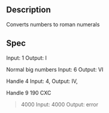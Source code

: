 ## Description

Converts numbers to roman numerals

## Spec

Input: 1
Output: I

Normal big numbers
Input: 6
Output: VI

Handle 4
Input: 4,
Output: IV,

Handle 9
190
CXC

> 4000
Input: 4000
Output: error
